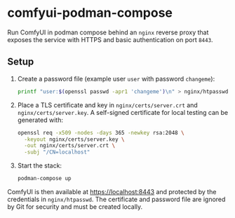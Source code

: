 # comfyui-podman-compose
Run ComfyUI in podman compose behind an `nginx` reverse proxy that
exposes the service with HTTPS and basic authentication on port `8443`.

## Setup

1. Create a password file (example user `user` with password `changeme`):

   ```sh
   printf "user:$(openssl passwd -apr1 'changeme')\n" > nginx/htpasswd
   ```

2. Place a TLS certificate and key in `nginx/certs/server.crt` and
   `nginx/certs/server.key`. A self-signed certificate for local testing
   can be generated with:

   ```sh
   openssl req -x509 -nodes -days 365 -newkey rsa:2048 \
     -keyout nginx/certs/server.key \
     -out nginx/certs/server.crt \
     -subj "/CN=localhost"
   ```

3. Start the stack:

   ```sh
   podman-compose up
   ```

ComfyUI is then available at <https://localhost:8443> and protected by
the credentials in `nginx/htpasswd`. The certificate and password file
are ignored by Git for security and must be created locally.
